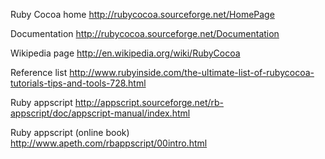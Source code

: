 
Ruby Cocoa home <http://rubycocoa.sourceforge.net/HomePage>

Documentation <http://rubycocoa.sourceforge.net/Documentation>

Wikipedia page <http://en.wikipedia.org/wiki/RubyCocoa>

Reference list <http://www.rubyinside.com/the-ultimate-list-of-rubycocoa-tutorials-tips-and-tools-728.html>
 
Ruby appscript <http://appscript.sourceforge.net/rb-appscript/doc/appscript-manual/index.html>

Ruby appscript (online book) <http://www.apeth.com/rbappscript/00intro.html>


